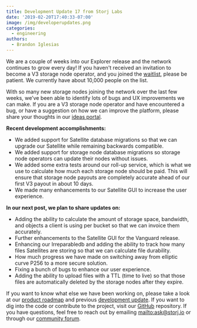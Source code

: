 ```yaml
---
title: Development Update 17 from Storj Labs
date: '2019-02-20T17:40:33-07:00'
image: /img/developerupdates.png
categories:
  - engineering
authors:
  - Brandon Iglesias
---
```

We are a couple of weeks into our Explorer release and the network continues to grow every day! If you haven't received an invitation to become a V3 storage node operator, and you joined the [waitlist](https://storj.io/sign-up-farmer), please be patient. We currently have about 10,000 people on the list. 

With so many new storage nodes joining the network over the last few weeks, we’ve been able to identify lots of bugs and UX improvements we can make. If you are a V3 storage node operator and have encountered a bug, or have a suggestion on how we can improve the platform, please share your thoughts in our [ideas portal](https://ideas.storj.io/).

**Recent development accomplishments:**

* We added support for Satellite database migrations so that we can upgrade our Satellite while remaining backwards compatible. 
* We added support for storage node database migrations so storage node operators can update their nodes without issues.  
* We added some extra tests around our roll-up service, which is what we use to calculate how much each storage node should be paid. This will ensure that storage node payouts are completely accurate ahead of our first V3 payout in about 10 days. 
* We made many enhancements to our Satellite GUI to increase the user experience.  

**In our next post, we plan to share updates on:**

* Adding the ability to calculate the amount of storage space, bandwidth, and objects a client is using per bucket so that we can invoice them accurately.  
* Further enhancements to the Satellite GUI for the Vanguard release.  
* Enhancing our Irreparabledb and adding the ability to track how many files Satellites are storing so that we can calculate file durability.  
* How much progress we have made on switching away from elliptic curve P256 to a more secure solution. 
* Fixing a bunch of bugs to enhance our user experience. 
* Adding the ability to upload files with a TTL (time to live) so that those files are automatically deleted by the storage nodes after they expire.  

If you want to know what else we have been working on, please take a look at our [product roadmap](https://storjlabs.aha.io/published/01ee405b4bd8d14208c5256d70d73a38?page=1) and previous [development update](https://storj.io/blog/2019/02/product-manager-development-update-16/). If you want to dig into the code or contribute to the project, visit our [GitHub](https://github.com/storj/storj) repository. If you have questions, feel free to reach out by emailing <mailto:ask@storj.io> or through our [community forum](https://community.storj.io/).

